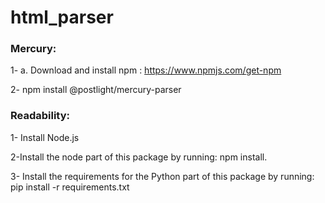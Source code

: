 # html_parser

### Mercury:
1- a.	Download and install npm : https://www.npmjs.com/get-npm

2- npm install @postlight/mercury-parser


### Readability:
1- Install Node.js

2-Install the node part of this package by running: npm install.

3- Install the requirements for the Python part of this package by running: pip install -r requirements.txt

